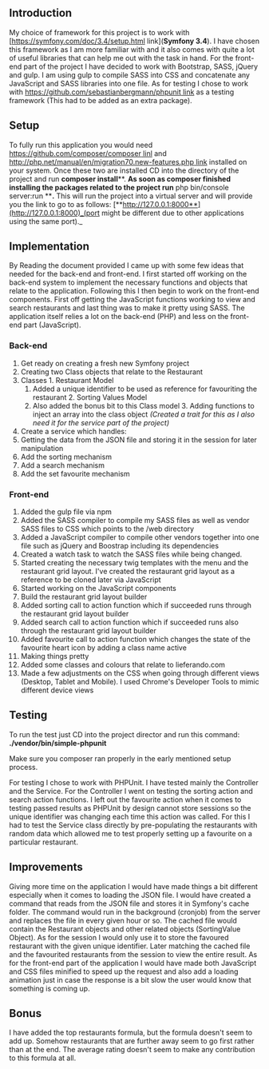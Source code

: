 ## Introduction

My choice of framework for this project is to work with [https://symfony.com/doc/3.4/setup.html link](**Symfony 3.4**). I have chosen this framework as I am more familiar with and it also comes with quite a lot of useful libraries that can help me out with the task in hand. For the front-end part of the project I have decided to work with Bootstrap, SASS, jQuery and gulp. I am using gulp to compile SASS into CSS and concatenate any JavaScript and SASS libraries into one file. As for testing I chose to work with [https://github.com/sebastianbergmann/phpunit link](**PHPUnit**) as a testing framework (This had to be added as an extra package).

## Setup

To fully run this application you would need [https://github.com/composer/composer linl](**Composer**) and [http://php.net/manual/en/migration70.new-features.php link](**PHP**) installed on your system. Once these two are installed CD into the directory of the project and run **composer install****. **As soon as composer finished installing the packages related to the project run** php bin/console server:run ****.** This will run the project into a virtual server and will provide you the link to go to as follows: [**http://127.0.0.1:8000**](http://127.0.0.1:8000)_(port might be different due to other applications using the same port)._

## Implementation

By Reading the document provided I came up with some few ideas that needed for the back-end and front-end. I first started off working on the back-end system to implement the necessary functions and objects that relate to the application. Following this I then begin to work on the front-end components. First off getting the JavaScript functions working to view and search restaurants and last thing was to make it pretty using SASS. The application itself relies a lot on the back-end (PHP) and less on the front-end part (JavaScript).

### Back-end

1. Get ready on creating a fresh new Symfony project
2. Creating two Class objects that relate to the Restaurant
  1. Classes
    1. Restaurant Model
      1. Added a unique identifier to be used as reference for favouriting the restaurant
    2. Sorting Values Model
      1. Also added the bonus bit to this Class model
    3. Adding functions to inject an array into the class object _(Created a trait for this as I also need it for the service part of the project)_
3. Create a service which handles:
  1. Getting the data from the JSON file and storing it in the session for later manipulation
  2. Add the sorting mechanism
  3. Add a search mechanism
  4. Add the set favourite mechanism

### Front-end

1. Added the gulp file via npm
  1. Added the SASS compiler to compile my SASS files as well as vendor SASS files to CSS which points to the /web directory
  2.  Added a JavaScript compiler to compile other vendors together into one file such as jQuery and Boostrap including its dependencies
  3. Created a watch task to watch the SASS files while being changed.
2. Started creating the necessary twig templates with the menu and the restaurant grid layout. I&#39;ve created the restaurant grid layout as a reference to be cloned later via JavaScript
3. Started working on the JavaScript components
  1. Build the restaurant grid layout builder
  2. Added sorting call to action function which if succeeded runs through the restaurant grid layout builder
  3. Added search call to action function which if succeeded runs also through the restaurant grid layout builder
  4. Added favourite call to action function which changes the state of the favourite heart icon by adding a class name active
4. Making things pretty
  1. Added some classes and colours that relate to lieferando.com
  2. Made a few adjustments on the CSS when going through different views (Desktop, Tablet and Mobile). I used Chrome&#39;s Developer Tools to mimic different device views

## Testing

To run the test just CD into the project director and run this command: **./vendor/bin/simple-phpunit**

Make sure you composer ran properly in the early mentioned setup process.

For testing I chose to work with PHPUnit. I have tested mainly the Controller and the Service. For the Controller I went on testing the sorting action and search action functions. I left out the favourite action when it comes to testing passed results as PHPUnit by design cannot store sessions so the unique identifier was changing each time this action was called. For this I had to test the Service class directly by pre-populating the restaurants with random data which allowed me to test properly setting up a favourite on a particular restaurant.

## Improvements

Giving more time on the application I would have made things a bit different especially when it comes to loading the JSON file. I would have created a command that reads from the JSON file and stores it in Symfony&#39;s cache folder. The command would run in the background (cronjob) from the server and replaces the file in every given hour or so. The cached file would contain the Restaurant objects and other related objects (SortingValue Object). As for the session I would only use it to store the favoured restaurant with the given unique identifier. Later matching the cached file and the favourited restaurants from the session to view the entire result. As for the front-end part of the application I would have made both JavaScript and CSS files minified to speed up the request and also add a loading animation just in case the response is a bit slow the user would know that something is coming up.

## Bonus

I have added the top restaurants formula, but the formula doesn&#39;t seem to add up. Somehow restaurants that are further away seem to go first rather than at the end. The average rating doesn&#39;t seem to make any contribution to this formula at all.
